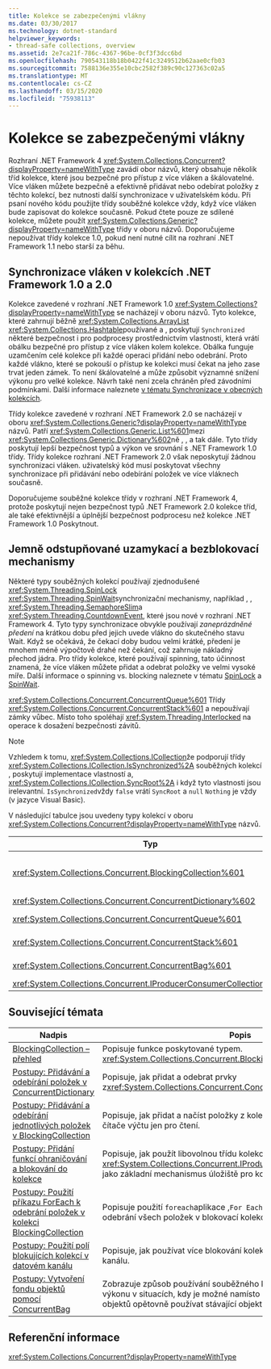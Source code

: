 ```yaml
---
title: Kolekce se zabezpečenými vlákny
ms.date: 03/30/2017
ms.technology: dotnet-standard
helpviewer_keywords:
- thread-safe collections, overview
ms.assetid: 2e7ca21f-786c-4367-96be-0cf3f3dcc6bd
ms.openlocfilehash: 790543118b18b0422f41c3249512b62aae0cfb03
ms.sourcegitcommit: 7588136e355e10cbc2582f389c90c127363c02a5
ms.translationtype: MT
ms.contentlocale: cs-CZ
ms.lasthandoff: 03/15/2020
ms.locfileid: "75938113"
---
```

# <a name="thread-safe-collections"></a>Kolekce se zabezpečenými vlákny
Rozhraní .NET Framework 4 <xref:System.Collections.Concurrent?displayProperty=nameWithType> zavádí obor názvů, který obsahuje několik tříd kolekce, které jsou bezpečné pro přístup z více vláken a škálovatelné. Více vláken můžete bezpečně a efektivně přidávat nebo odebírat položky z těchto kolekcí, bez nutnosti další synchronizace v uživatelském kódu. Při psaní nového kódu použijte třídy souběžné kolekce vždy, když více vláken bude zapisovat do kolekce současně. Pokud čtete pouze ze sdílené kolekce, můžete použít <xref:System.Collections.Generic?displayProperty=nameWithType> třídy v oboru názvů. Doporučujeme nepoužívat třídy kolekce 1.0, pokud není nutné cílit na rozhraní .NET Framework 1.1 nebo starší za běhu.  
  
## <a name="thread-synchronization-in-the-net-framework-10-and-20-collections"></a>Synchronizace vláken v kolekcích .NET Framework 1.0 a 2.0  
 Kolekce zavedené v rozhraní .NET Framework 1.0 <xref:System.Collections?displayProperty=nameWithType> se nacházejí v oboru názvů. Tyto kolekce, které zahrnují běžně <xref:System.Collections.ArrayList> <xref:System.Collections.Hashtable>používané a , poskytují `Synchronized` některé bezpečnost i pro podprocesy prostřednictvím vlastnosti, která vrátí obálku bezpečné pro přístup z více vláken kolem kolekce. Obálka funguje uzamčením celé kolekce při každé operaci přidání nebo odebrání. Proto každé vlákno, které se pokouší o přístup ke kolekci musí čekat na jeho zase trvat jeden zámek. To není škálovatelné a může způsobit významné snížení výkonu pro velké kolekce. Návrh také není zcela chráněn před závodními podmínkami. Další informace naleznete [v tématu Synchronizace v obecných kolekcích](https://docs.microsoft.com/archive/blogs/bclteam/synchronization-in-generic-collections-brian-grunkemeyer).  
  
 Třídy kolekce zavedené v rozhraní .NET Framework 2.0 se nacházejí v oboru <xref:System.Collections.Generic?displayProperty=nameWithType> názvů. Patří <xref:System.Collections.Generic.List%601>mezi <xref:System.Collections.Generic.Dictionary%602>ně , , a tak dále. Tyto třídy poskytují lepší bezpečnost typů a výkon ve srovnání s .NET Framework 1.0 třídy. Třídy kolekce rozhraní .NET Framework 2.0 však neposkytují žádnou synchronizaci vláken. uživatelský kód musí poskytovat všechny synchronizace při přidávání nebo odebírání položek ve více vláknech současně.  
  
 Doporučujeme souběžné kolekce třídy v rozhraní .NET Framework 4, protože poskytují nejen bezpečnost typů .NET Framework 2.0 kolekce tříd, ale také efektivnější a úplnější bezpečnost podprocesu než kolekce .NET Framework 1.0 Poskytnout.  
  
## <a name="fine-grained-locking-and-lock-free-mechanisms"></a>Jemně odstupňované uzamykací a bezblokovací mechanismy  
 Některé typy souběžných kolekcí používají zjednodušené <xref:System.Threading.SpinLock> <xref:System.Threading.SpinWait>synchronizační mechanismy, například , , <xref:System.Threading.SemaphoreSlim>a <xref:System.Threading.CountdownEvent>, které jsou nové v rozhraní .NET Framework 4. Tyto typy synchronizace obvykle používají *zaneprázdněné předení* na krátkou dobu před jejich uvede vlákno do skutečného stavu Wait. Když se očekává, že čekací doby budou velmi krátké, předení je mnohem méně výpočtově drahé než čekání, což zahrnuje nákladný přechod jádra. Pro třídy kolekce, které používají spinning, tato účinnost znamená, že více vláken můžete přidat a odebrat položky ve velmi vysoké míře. Další informace o spinning vs. blocking naleznete v tématu [SpinLock](../../../../docs/standard/threading/spinlock.md) a [SpinWait](../../../../docs/standard/threading/spinwait.md).  
  
 <xref:System.Collections.Concurrent.ConcurrentQueue%601> Třídy <xref:System.Collections.Concurrent.ConcurrentStack%601> a nepoužívají zámky vůbec. Místo toho spoléhají <xref:System.Threading.Interlocked> na operace k dosažení bezpečnosti závitů.  
  
> [!NOTE]
> Vzhledem k tomu, <xref:System.Collections.ICollection>že podporují třídy <xref:System.Collections.ICollection.IsSynchronized%2A> souběžných kolekcí , poskytují implementace vlastností a, <xref:System.Collections.ICollection.SyncRoot%2A> i když tyto vlastnosti jsou irelevantní. `IsSynchronized`vždy `false` vrátí `SyncRoot` a `null` `Nothing` je vždy (v jazyce Visual Basic).  
  
 V následující tabulce jsou uvedeny typy kolekcí v oboru <xref:System.Collections.Concurrent?displayProperty=nameWithType> názvů.  
  
|Typ|Popis|  
|----------|-----------------|  
|<xref:System.Collections.Concurrent.BlockingCollection%601>|Poskytuje ohraničovací a blokovací <xref:System.Collections.Concurrent.IProducerConsumerCollection%601>funkce pro všechny typy, které implementuje . Další informace naleznete v tématu [BlockingCollection Overview](../../../../docs/standard/collections/thread-safe/blockingcollection-overview.md).|  
|<xref:System.Collections.Concurrent.ConcurrentDictionary%602>|Implementace slovníku párů klíč-hodnota bezpečná pro přístup z více vláken.|  
|<xref:System.Collections.Concurrent.ConcurrentQueue%601>|Implementace fronty FIFO (first-in, first-out) bezpečná pro přístup z více vláken.|  
|<xref:System.Collections.Concurrent.ConcurrentStack%601>|Implementace zásobníku LIFO (last-in, first-out) bezpečná pro přístup z více vláken.|  
|<xref:System.Collections.Concurrent.ConcurrentBag%601>|Implementace neuspořádané kolekce prvků bezpečná pro přístup z více vláken.|  
|<xref:System.Collections.Concurrent.IProducerConsumerCollection%601>|Rozhraní, které musí typ implementovat `BlockingCollection`pro použití v .|  
  
## <a name="related-topics"></a>Související témata  
  
|Nadpis|Popis|  
|-----------|-----------------|  
|[BlockingCollection – přehled](../../../../docs/standard/collections/thread-safe/blockingcollection-overview.md)|Popisuje funkce poskytované typem. <xref:System.Collections.Concurrent.BlockingCollection%601>|  
|[Postupy: Přidávání a odebírání položek v ConcurrentDictionary](../../../../docs/standard/collections/thread-safe/how-to-add-and-remove-items.md)|Popisuje, jak přidat a odebrat prvky z<xref:System.Collections.Concurrent.ConcurrentDictionary%602>|  
|[Postupy: Přidávání a odebírání jednotlivých položek v BlockingCollection](../../../../docs/standard/collections/thread-safe/how-to-add-and-take-items.md)|Popisuje, jak přidat a načíst položky z kolekce blokování bez použití čítače výčtu jen pro čtení.|  
|[Postupy: Přidání funkcí ohraničování a blokování do kolekce](../../../../docs/standard/collections/thread-safe/how-to-add-bounding-and-blocking.md)|Popisuje, jak použít libovolnou třídu kolekce <xref:System.Collections.Concurrent.IProducerConsumerCollection%601> jako základní mechanismus úložiště pro kolekci.|  
|[Postupy: Použití příkazu ForEach k odebrání položek v kolekci BlockingCollection](../../../../docs/standard/collections/thread-safe/how-to-use-foreach-to-remove.md)|Popisuje použití `foreach`aplikace ,`For Each` ( v jazyce Visual Basic) k odebrání všech položek v blokovací kolekci.|  
|[Postupy: Použití polí blokujících kolekcí v datovém kanálu](../../../../docs/standard/collections/thread-safe/how-to-use-arrays-of-blockingcollections.md)|Popisuje, jak používat více blokování kolekce současně k implementaci kanálu.|  
|[Postupy: Vytvoření fondu objektů pomocí ConcurrentBag](../../../../docs/standard/collections/thread-safe/how-to-create-an-object-pool.md)|Zobrazuje způsob používání souběžného kontejneru za účelem zlepšení výkonu v situacích, kdy je možné namísto neustálého vytváření nových objektů opětovně používat stávající objekty.|  
  
## <a name="reference"></a>Referenční informace  
 <xref:System.Collections.Concurrent?displayProperty=nameWithType>
